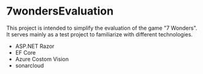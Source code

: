 # 7wondersEvaluation
This project is intended to simplify the evaluation of the game "7 Wonders". It serves mainly as a test project to familiarize with different technologies.
- ASP.NET Razor
- EF Core
- Azure Costom Vision
- sonarcloud
